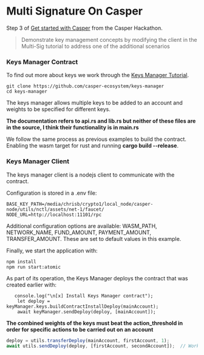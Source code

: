# Multi Signature On Casper

Step 3 of [Get started with Casper](https://gitcoin.co/issue/casper-network/gitcoin-hackathon/29/100026611) from the Casper Hackathon.

> Demonstrate key management concepts by modifying the client in the Multi-Sig tutorial to address one of the additional scenarios

### Keys Manager Contract

To find out more about keys we work through the [Keys Manager Tutorial](https://docs.casperlabs.io/en/latest/dapp-dev-guide/tutorials/multi-sig/contract.html).

```
git clone https://github.com/casper-ecosystem/keys-manager
cd keys-manager
```
The keys manager allows multiple keys to be added to an account and weights to be specified for different keys.

**The documentation refers to api.rs and lib.rs but neither of these files are in the source, I think their functionality is in main.rs**

We follow the same process as previous examples to build the contract. Enabling the wasm target for rust and running **cargo build --release**.

### Keys Manager Client

The keys manager client is a nodejs client to communicate with the contract.

Configuration is stored in a .env file:

```
BASE_KEY_PATH=/media/chrisb/crypto1/local_node/casper-node/utils/nctl/assets/net-1/faucet/
NODE_URL=http://localhost:11101/rpc
```

Additional configuration options are available: WASM_PATH, NETWORK_NAME, FUND_AMOUNT, PAYMENT_AMOUNT, TRANSFER_AMOUNT. These are set to default values in this example.

Finally, we start the application with:
```
npm install
npm run start:atomic
```

As part of its operation, the Keys Manager deploys the contract that was created earlier with:
```
   console.log("\n[x] Install Keys Manager contract");
    let deploy = keyManager.keys.buildContractInstallDeploy(mainAccount);
    await keyManager.sendDeploy(deploy, [mainAccount]);
```

**The combined weights of the keys must beat the action_threshold in order for specific actions to be carried out on an account**
```JavaScript
deploy = utils.transferDeploy(mainAccount, firstAccount, 1);
await utils.sendDeploy(deploy, [firstAccount, secondAccount]);  // Works as the deployment threshold is 1 and the keys combined weight is 2
```
